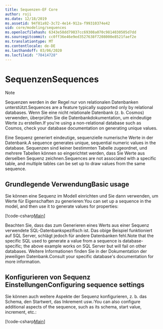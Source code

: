 ```yaml
---
title: Sequenzen-EF Core
author: roji
ms.date: 12/18/2019
ms.assetid: 94f81a92-3c72-4e14-912a-f99310374e42
uid: core/modeling/sequences
ms.openlocfilehash: 6343e58dd79837cc69308a070c9814030505d7dd
ms.sourcegitcommit: cc0ff36e46e9ed3527638f7208000e8521faef2e
ms.translationtype: MT
ms.contentlocale: de-DE
ms.lasthandoff: 03/06/2020
ms.locfileid: "78414728"
---
```

# <a name="sequences"></a><span data-ttu-id="19597-102">Sequenzen</span><span class="sxs-lookup"><span data-stu-id="19597-102">Sequences</span></span>

> [!NOTE]  
> <span data-ttu-id="19597-103">Sequenzen werden in der Regel nur von relationalen Datenbanken unterstützt.</span><span class="sxs-lookup"><span data-stu-id="19597-103">Sequences are a feature typically supported only by relational databases.</span></span> <span data-ttu-id="19597-104">Wenn Sie eine nicht relationale Datenbank (z. b. Cosmos) verwenden, überprüfen Sie die Datenbankdokumentation, um eindeutige Werte zu erstellen.</span><span class="sxs-lookup"><span data-stu-id="19597-104">If you're using a non-relational database such as Cosmos, check your database documentation on generating unique values.</span></span>

<span data-ttu-id="19597-105">Eine Sequenz generiert eindeutige, sequenzielle numerische Werte in der Datenbank.</span><span class="sxs-lookup"><span data-stu-id="19597-105">A sequence generates unique, sequential numeric values in the database.</span></span> <span data-ttu-id="19597-106">Sequenzen sind keiner bestimmten Tabelle zugeordnet, und mehrere Tabellen können so eingerichtet werden, dass Sie Werte aus derselben Sequenz zeichnen.</span><span class="sxs-lookup"><span data-stu-id="19597-106">Sequences are not associated with a specific table, and multiple tables can be set up to draw values from the same sequence.</span></span>

## <a name="basic-usage"></a><span data-ttu-id="19597-107">Grundlegende Verwendung</span><span class="sxs-lookup"><span data-stu-id="19597-107">Basic usage</span></span>

<span data-ttu-id="19597-108">Sie können eine Sequenz im Modell einrichten und Sie dann verwenden, um Werte für Eigenschaften zu generieren:</span><span class="sxs-lookup"><span data-stu-id="19597-108">You can set up a sequence in the model, and then use it to generate values for properties:</span></span>

[!code-csharp[Main](../../../samples/core/Modeling/FluentAPI/Sequence.cs?name=Sequence&highlight=3,7)]

<span data-ttu-id="19597-109">Beachten Sie, dass das zum Generieren eines Werts aus einer Sequenz verwendete SQL-Datenbankspezifisch ist. Das obige Beispiel funktioniert auf SQL Server, schlägt jedoch für andere Datenbanken fehl.</span><span class="sxs-lookup"><span data-stu-id="19597-109">Note that the specific SQL used to generate a value from a sequence is database-specific; the above example works on SQL Server but will fail on other databases.</span></span> <span data-ttu-id="19597-110">Weitere Informationen finden Sie in der Dokumentation der jeweiligen Datenbank.</span><span class="sxs-lookup"><span data-stu-id="19597-110">Consult your specific database's documentation for more information.</span></span>

## <a name="configuring-sequence-settings"></a><span data-ttu-id="19597-111">Konfigurieren von Sequenz Einstellungen</span><span class="sxs-lookup"><span data-stu-id="19597-111">Configuring sequence settings</span></span>

<span data-ttu-id="19597-112">Sie können auch weitere Aspekte der Sequenz konfigurieren, z. b. das Schema, den Startwert, das Inkrement usw.:</span><span class="sxs-lookup"><span data-stu-id="19597-112">You can also configure additional aspects of the sequence, such as its schema, start value, increment, etc.:</span></span>

[!code-csharp[Main](../../../samples/core/Modeling/FluentAPI/SequenceConfiguration.cs?name=SequenceConfiguration&highlight=3-5)]
